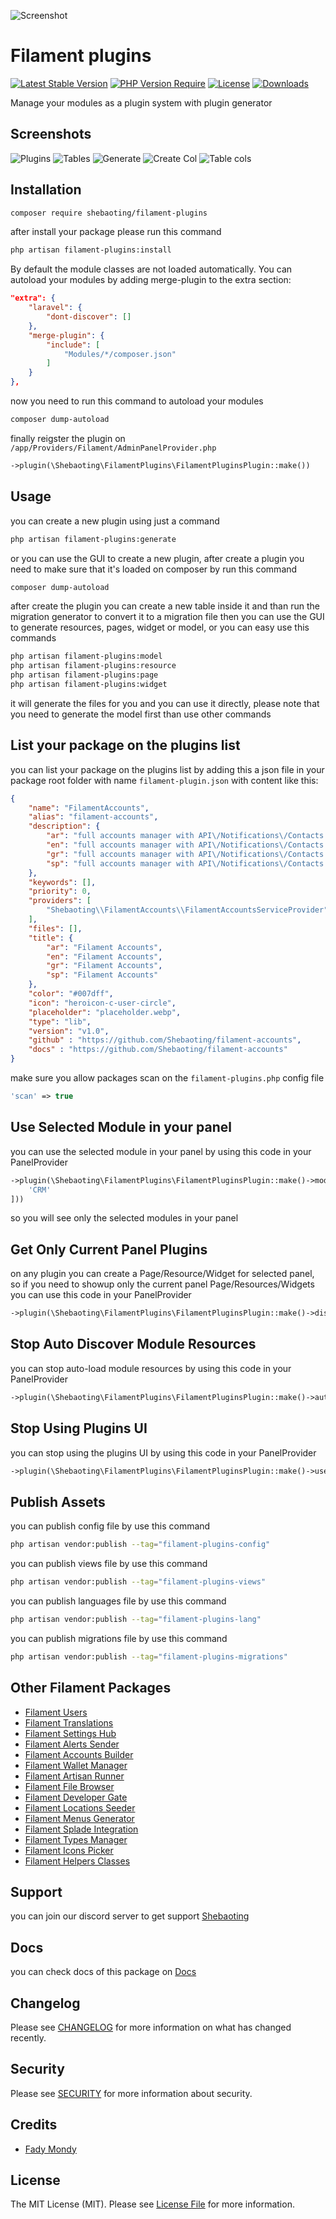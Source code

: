 ![Screenshot](https://raw.githubusercontent.com/shebaoting/filament-plugins/master/arts/3x1io-tomato-plugins.jpg)

# Filament plugins

[![Latest Stable Version](https://poser.pugx.org/shebaoting/filament-plugins/version.svg)](https://packagist.org/packages/shebaoting/filament-plugins)
[![PHP Version Require](http://poser.pugx.org/shebaoting/filament-plugins/require/php)](https://packagist.org/packages/shebaoting/filament-plugins)
[![License](https://poser.pugx.org/shebaoting/filament-plugins/license.svg)](https://packagist.org/packages/shebaoting/filament-plugins)
[![Downloads](https://poser.pugx.org/shebaoting/filament-plugins/d/total.svg)](https://packagist.org/packages/shebaoting/filament-plugins)

Manage your modules as a plugin system with plugin generator

## Screenshots

![Plugins](https://raw.githubusercontent.com/Shebaoting/filament-plugins/master/arts/plugins.png)
![Tables](https://raw.githubusercontent.com/Shebaoting/filament-plugins/master/arts/tables.png)
![Generate](https://raw.githubusercontent.com/Shebaoting/filament-plugins/master/arts/generate.png)
![Create Col](https://raw.githubusercontent.com/Shebaoting/filament-plugins/master/arts/create-col.png)
![Table cols](https://raw.githubusercontent.com/Shebaoting/filament-plugins/master/arts/table-cols.png)

## Installation

```bash
composer require shebaoting/filament-plugins
```
after install your package please run this command

```bash
php artisan filament-plugins:install
```

By default the module classes are not loaded automatically. You can autoload your modules by adding merge-plugin to the extra section:

```json
"extra": {
    "laravel": {
        "dont-discover": []
    },
    "merge-plugin": {
        "include": [
            "Modules/*/composer.json"
        ]
    }
},
```

now you need to run this command to autoload your modules

```bash
composer dump-autoload
```

finally reigster the plugin on `/app/Providers/Filament/AdminPanelProvider.php`

```php
->plugin(\Shebaoting\FilamentPlugins\FilamentPluginsPlugin::make())
```

## Usage

you can create a new plugin using just a command

```bash
php artisan filament-plugins:generate
```

or you can use the GUI to create a new plugin, after create a plugin you need to make sure that it's loaded on composer by run this command

```bash
composer dump-autoload
```

after create the plugin you can create a new table inside it and than run the migration generator to convert it to a migration file then you can use the GUI to generate resources, pages, widget or model, or you can easy use this commands

```bash
php artisan filament-plugins:model
php artisan filament-plugins:resource
php artisan filament-plugins:page
php artisan filament-plugins:widget
```

it will generate the files for you and you can use it directly, please note that you need to generate the model first than use other commands

## List your package on the plugins list

you can list your package on the plugins list by adding this a json file in your package root folder with name `filament-plugin.json` with content like this:

```json
{
    "name": "FilamentAccounts",
    "alias": "filament-accounts",
    "description": {
        "ar": "full accounts manager with API\/Notifications\/Contacts to manage your contacts and accounts",
        "en": "full accounts manager with API\/Notifications\/Contacts to manage your contacts and accounts",
        "gr": "full accounts manager with API\/Notifications\/Contacts to manage your contacts and accounts",
        "sp": "full accounts manager with API\/Notifications\/Contacts to manage your contacts and accounts"
    },
    "keywords": [],
    "priority": 0,
    "providers": [
        "Shebaoting\\FilamentAccounts\\FilamentAccountsServiceProvider"
    ],
    "files": [],
    "title": {
        "ar": "Filament Accounts",
        "en": "Filament Accounts",
        "gr": "Filament Accounts",
        "sp": "Filament Accounts"
    },
    "color": "#007dff",
    "icon": "heroicon-c-user-circle",
    "placeholder": "placeholder.webp",
    "type": "lib",
    "version": "v1.0",
    "github" : "https://github.com/Shebaoting/filament-accounts",
    "docs" : "https://github.com/Shebaoting/filament-accounts"
}
```

make sure you allow packages scan on the `filament-plugins.php` config file

```php
'scan' => true
```

## Use Selected Module in your panel

you can use the selected module in your panel by using this code in your PanelProvider

```php
->plugin(\Shebaoting\FilamentPlugins\FilamentPluginsPlugin::make()->modules([
    'CRM'
]))
```

so you will see only the selected modules in your panel

## Get Only Current Panel Plugins

on any plugin you can create a Page/Resource/Widget for selected panel, so if you need to showup only the current panel Page/Resources/Widgets you can use this code in your PanelProvider

```php
->plugin(\Shebaoting\FilamentPlugins\FilamentPluginsPlugin::make()->discoverCurrentPanelOnly())
```

## Stop Auto Discover Module Resources

you can stop auto-load module resources by using this code in your PanelProvider

```php
->plugin(\Shebaoting\FilamentPlugins\FilamentPluginsPlugin::make()->autoDiscoverModules(false))
```

## Stop Using Plugins UI

you can stop using the plugins UI by using this code in your PanelProvider

```php
->plugin(\Shebaoting\FilamentPlugins\FilamentPluginsPlugin::make()->useUI(false))
```

## Publish Assets

you can publish config file by use this command

```bash
php artisan vendor:publish --tag="filament-plugins-config"
```

you can publish views file by use this command

```bash
php artisan vendor:publish --tag="filament-plugins-views"
```

you can publish languages file by use this command

```bash
php artisan vendor:publish --tag="filament-plugins-lang"
```

you can publish migrations file by use this command

```bash
php artisan vendor:publish --tag="filament-plugins-migrations"
```

## Other Filament Packages

- [Filament Users](https://www.github.com/Shebaoting/filament-users)
- [Filament Translations](https://www.github.com/Shebaoting/filament-translations)
- [Filament Settings Hub](https://www.github.com/Shebaoting/filament-settings-hub)
- [Filament Alerts Sender](https://www.github.com/Shebaoting/filament-alerts)
- [Filament Accounts Builder](https://www.github.com/Shebaoting/filament-accounts)
- [Filament Wallet Manager](https://www.github.com/Shebaoting/filament-wallet)
- [Filament Artisan Runner](https://www.github.com/Shebaoting/filament-artisan)
- [Filament File Browser](https://www.github.com/Shebaoting/filament-browser)
- [Filament Developer Gate](https://www.github.com/Shebaoting/filament-developer-gate)
- [Filament Locations Seeder](https://www.github.com/Shebaoting/filament-locations)
- [Filament Menus Generator](https://www.github.com/Shebaoting/filament-menus)
- [Filament Splade Integration](https://www.github.com/Shebaoting/filament-splade)
- [Filament Types Manager](https://www.github.com/Shebaoting/filament-types)
- [Filament Icons Picker](https://www.github.com/Shebaoting/filament-icons)
- [Filament Helpers Classes](https://www.github.com/Shebaoting/filament-helpers)


## Support

you can join our discord server to get support [Shebaoting](https://discord.gg/Xqmt35Uh)

## Docs

you can check docs of this package on [Docs](https://docs.Shebaoting.com/filament/filament-plugins)

## Changelog

Please see [CHANGELOG](CHANGELOG.md) for more information on what has changed recently.

## Security

Please see [SECURITY](SECURITY.md) for more information about security.

## Credits

- [Fady Mondy](https://wa.me/+201207860084)

## License

The MIT License (MIT). Please see [License File](LICENSE.md) for more information.
